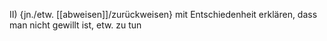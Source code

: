 II) {jn./etw. [[abweisen]]/zurückweisen}  mit Entschiedenheit erklären, dass man nicht gewillt ist, etw. zu tun